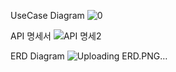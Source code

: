 UseCase Diagram
![0](https://github.com/watual/spartaAssignment/assets/48233467/76898fbd-1f2c-4925-970f-4ebb685104f6)


API 명세서
![API 명세2](https://github.com/watual/spartaAssignment/assets/48233467/d0325679-9fc2-4b82-96bb-36f1c9be8efb)

ERD Diagram
![Uploading ERD.PNG…]()
